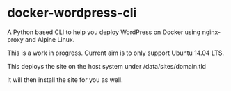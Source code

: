 # docker-wordpress-cli
A Python based CLI to help you deploy WordPress on Docker using nginx-proxy and Alpine Linux.

This is a work in progress. Current aim is to only support Ubuntu 14.04 LTS.

This deploys the site on the host system under /data/sites/domain.tld

It will then install the site for you as well.
